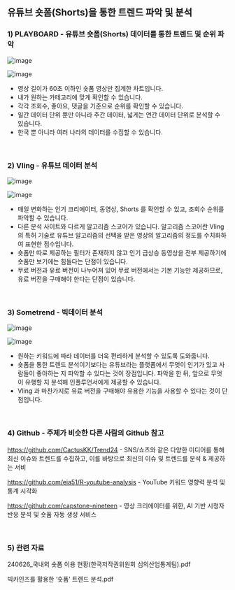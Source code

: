 ##  유튜브 숏폼(Shorts)을 통한 트렌드 파악 및 분석 


###  1) PLAYBOARD - 유튜브 숏폼(Shorts) 데이터를 통한 트렌드 및 순위 파악
![image](https://github.com/user-attachments/assets/3a03ef49-9ec8-459e-81ba-4a1f2c83bbf7)

![image](https://github.com/user-attachments/assets/afc50a2d-81ec-4a0f-a84e-1e620f649c96)

-  영상 길이가 60초 이하인 숏폼 영상만 집계한 차트입니다.
-  내가 원하는 카테고리에 맞게 확인할 수 있습니다.
-  각각 조회수, 좋아요, 댓글을 기준으로 순위를 확인할 수 있습니다.
-  일간 데이터 단위 뿐만 아니라 주간 데이터, 넓게는 연간 데이터 단위로 분석할 수 있습니다.
-  한국 뿐 아니라 여러 나라의 데이터를 수집할 수 있습니다.

</br>

###  2) Vling - 유튜브 데이터 분석
![image](https://github.com/user-attachments/assets/85ffcbde-c436-40c5-8f14-6c99f1d9fbe8)

![image](https://github.com/user-attachments/assets/4323b7dd-f2fe-4f49-823d-bcfe974477d3)

- 매일 변화하는 인기 크리에이터, 동영상, Shorts 를 확인할 수 있고, 조회수 순위를 파악할 수 있습니다.
- 다른 분석 사이트와 다르게 알고리즘 스코어가 있습니다. 알고리즘 스코어란 Vling 의 특허 기술로 유튜브 알고리즘의 선택을 받은 영상의 알고리즘의 정도를 수치화하여 표현한 점수입니다.
- 숏폼만 따로 제공하는 필터가 존재하지 않고 인기 급상승 동영상을 전부 제공하기에 숏폼만 보기에는 힘들다는 단점이 있습니다.
- 무료 버전과 유료 버전이 나누어져 있어 무료 버전에서는 기본 기능만 제공하므로, 유료 버전을 구매해야 한다는 단점이 있습니다.

</br>

###  3) Sometrend - 빅데이터 분석
![image](https://github.com/user-attachments/assets/cd07a6eb-29f6-4f86-9e55-624bfcd777f2)

![image](https://github.com/user-attachments/assets/7b36d53b-2fff-42c8-88d3-37d1e74886f6)

- 원하는 키워드에 따라 데이터를 더욱 편리하게 분석할 수 있도록 도와줍니다.
- 숏폼을 통한 트렌드 분석이기보다는 유튜브라는 플랫폼에서 무엇이 인기가 있고 사람들이 좋아하는 지 파악할 수 있다는 것이 장점입니다. 파악을 한 뒤, 앞으로 무엇이 유행할 지 분석해 인플루언서에게 제공할 수 있습니다.
- Vling 과 마찬가지로 유료 버전을 구매해야 유용한 기능을 사용할 수 있다는 것이 단점입니다.

</br>

###  4) Github - 주제가 비슷한 다른 사람의 Github 참고

https://github.com/CactusKK/Trend24   -  SNS/쇼츠와 같은 다양한 미디어를 통해 최신 이슈와 트렌드를 수집하고, 이를 바탕으로 최신의 이슈 및 트렌드를 분석 & 제공하는 서비

https://github.com/eia51/R-youtube-analysis   -  YouTube 키워드 영향력 분석 및 통계 시각화

https://github.com/capstone-nineteen   -  영상 크리에이터를 위한, AI 기반 시청자 반응 분석 및 숏폼 자동 생성 서비스

</br>

###  5) 관련 자료

240626_국내외 숏폼 이용 현황(한국저작권위원회 심의산업통계팀).pdf

빅카인즈를 활용한 ‘숏폼’ 트렌드 분석.pdf







